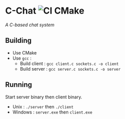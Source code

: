 # C-Chat ![CI CMake](https://github.com/BrokenSwing/C-Chat/workflows/CI%20CMake/badge.svg)

*A C-based chat system*

## Building

* Use CMake
* Use `gcc` :
    * Build client : `gcc client.c sockets.c -o client`
    * Build server : `gcc server.c sockets.c -o server`
    
## Running

Start server binary then client binary.
* Unix : `./server` then `./client`
* Windows : `server.exe` then `client.exe`